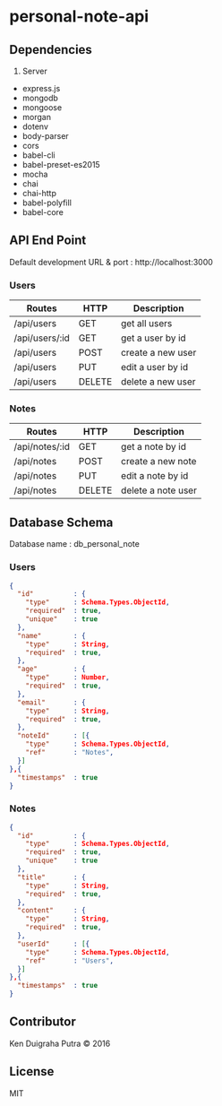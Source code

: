 # personal-note-api

## Dependencies
1. Server
* express.js
* mongodb
* mongoose
* morgan
* dotenv
* body-parser
* cors
* babel-cli
* babel-preset-es2015
* mocha
* chai
* chai-http
* babel-polyfill
* babel-core

## API End Point
Default development URL & port : http://localhost:3000

### Users

| Routes | HTTP | Description |
|--------|------|-------------|
| /api/users | GET | get all users |
| /api/users/:id | GET | get a user by id |
| /api/users | POST | create a new user |
| /api/users | PUT | edit a user by id |
| /api/users | DELETE | delete a new user |

### Notes

| Routes | HTTP | Description |
|--------|------|-------------|
| /api/notes/:id | GET | get a note by id |
| /api/notes | POST | create a new note |
| /api/notes | PUT | edit a note by id |
| /api/notes | DELETE | delete a note user |

## Database Schema
Database name : db_personal_note
### Users
```JSON
{
  "id"          : {
    "type"      : Schema.Types.ObjectId,
    "required"  : true,
    "unique"    : true
  },
  "name"        : {
    "type"      : String,
    "required"  : true,
  },
  "age"         : {
    "type"      : Number,
    "required"  : true,
  },
  "email"       : {
    "type"      : String,
    "required"  : true,
  },
  "noteId"      : [{
    "type"      : Schema.Types.ObjectId,
    "ref"       : "Notes",
  }]
},{
  "timestamps"  : true
}
```
### Notes
```JSON
{
  "id"          : {
    "type"      : Schema.Types.ObjectId,
    "required"  : true,
    "unique"    : true
  },
  "title"       : {
    "type"      : String,
    "required"  : true,
  },
  "content"     : {
    "type"      : String,
    "required"  : true,
  },
  "userId"      : [{
    "type"      : Schema.Types.ObjectId,
    "ref"       : "Users",
  }]
},{
  "timestamps"  : true
}
```

## Contributor
Ken Duigraha Putra &copy; 2016

## License
MIT
